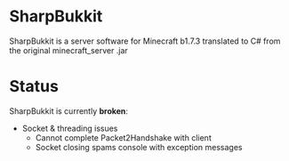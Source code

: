 # SharpBukkit

SharpBukkit is a server software for Minecraft b1.7.3 translated to C# from the original minecraft_server .jar

# Status

SharpBukkit is currently **broken**:

* Socket & threading issues
  * Cannot complete Packet2Handshake with client
  * Socket closing spams console with exception messages